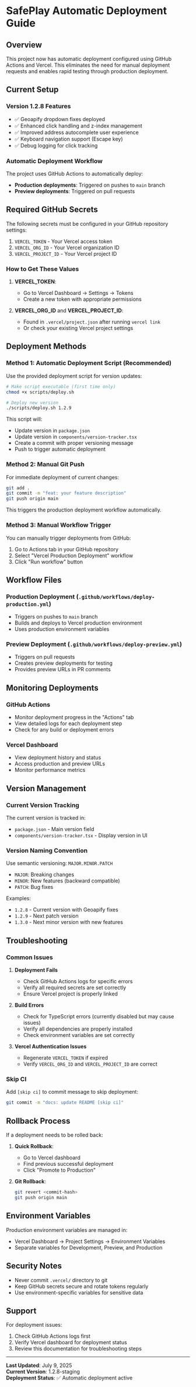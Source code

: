 
# SafePlay Automatic Deployment Guide

## Overview

This project now has automatic deployment configured using GitHub Actions and Vercel. This eliminates the need for manual deployment requests and enables rapid testing through production deployment.

## Current Setup

### Version 1.2.8 Features
- ✅ Geoapify dropdown fixes deployed
- ✅ Enhanced click handling and z-index management
- ✅ Improved address autocomplete user experience
- ✅ Keyboard navigation support (Escape key)
- ✅ Debug logging for click tracking

### Automatic Deployment Workflow

The project uses GitHub Actions to automatically deploy:
- **Production deployments**: Triggered on pushes to `main` branch
- **Preview deployments**: Triggered on pull requests

## Required GitHub Secrets

The following secrets must be configured in your GitHub repository settings:

1. `VERCEL_TOKEN` - Your Vercel access token
2. `VERCEL_ORG_ID` - Your Vercel organization ID  
3. `VERCEL_PROJECT_ID` - Your Vercel project ID

### How to Get These Values

1. **VERCEL_TOKEN**: 
   - Go to Vercel Dashboard → Settings → Tokens
   - Create a new token with appropriate permissions

2. **VERCEL_ORG_ID** and **VERCEL_PROJECT_ID**:
   - Found in `.vercel/project.json` after running `vercel link`
   - Or check your existing Vercel project settings

## Deployment Methods

### Method 1: Automatic Deployment Script (Recommended)

Use the provided deployment script for version updates:

```bash
# Make script executable (first time only)
chmod +x scripts/deploy.sh

# Deploy new version
./scripts/deploy.sh 1.2.9
```

This script will:
- Update version in `package.json`
- Update version in `components/version-tracker.tsx`
- Create a commit with proper versioning message
- Push to trigger automatic deployment

### Method 2: Manual Git Push

For immediate deployment of current changes:

```bash
git add .
git commit -m "feat: your feature description"
git push origin main
```

This triggers the production deployment workflow automatically.

### Method 3: Manual Workflow Trigger

You can manually trigger deployments from GitHub:
1. Go to Actions tab in your GitHub repository
2. Select "Vercel Production Deployment" workflow
3. Click "Run workflow" button

## Workflow Files

### Production Deployment (`.github/workflows/deploy-production.yml`)
- Triggers on pushes to `main` branch
- Builds and deploys to Vercel production environment
- Uses production environment variables

### Preview Deployment (`.github/workflows/deploy-preview.yml`)
- Triggers on pull requests
- Creates preview deployments for testing
- Provides preview URLs in PR comments

## Monitoring Deployments

### GitHub Actions
- Monitor deployment progress in the "Actions" tab
- View detailed logs for each deployment step
- Check for any build or deployment errors

### Vercel Dashboard
- View deployment history and status
- Access production and preview URLs
- Monitor performance metrics

## Version Management

### Current Version Tracking
The current version is tracked in:
- `package.json` - Main version field
- `components/version-tracker.tsx` - Display version in UI

### Version Naming Convention
Use semantic versioning: `MAJOR.MINOR.PATCH`
- `MAJOR`: Breaking changes
- `MINOR`: New features (backward compatible)
- `PATCH`: Bug fixes

Examples:
- `1.2.8` - Current version with Geoapify fixes
- `1.2.9` - Next patch version
- `1.3.0` - Next minor version with new features

## Troubleshooting

### Common Issues

1. **Deployment Fails**
   - Check GitHub Actions logs for specific errors
   - Verify all required secrets are set correctly
   - Ensure Vercel project is properly linked

2. **Build Errors**
   - Check for TypeScript errors (currently disabled but may cause issues)
   - Verify all dependencies are properly installed
   - Check environment variables are set correctly

3. **Vercel Authentication Issues**
   - Regenerate `VERCEL_TOKEN` if expired
   - Verify `VERCEL_ORG_ID` and `VERCEL_PROJECT_ID` are correct

### Skip CI
Add `[skip ci]` to commit message to skip deployment:
```bash
git commit -m "docs: update README [skip ci]"
```

## Rollback Process

If a deployment needs to be rolled back:

1. **Quick Rollback**: 
   - Go to Vercel dashboard
   - Find previous successful deployment
   - Click "Promote to Production"

2. **Git Rollback**:
   ```bash
   git revert <commit-hash>
   git push origin main
   ```

## Environment Variables

Production environment variables are managed in:
- Vercel Dashboard → Project Settings → Environment Variables
- Separate variables for Development, Preview, and Production

## Security Notes

- Never commit `.vercel/` directory to git
- Keep GitHub secrets secure and rotate tokens regularly
- Use environment-specific variables for sensitive data

## Support

For deployment issues:
1. Check GitHub Actions logs first
2. Verify Vercel dashboard for deployment status
3. Review this documentation for troubleshooting steps

---

**Last Updated**: July 9, 2025  
**Current Version**: 1.2.8-staging  
**Deployment Status**: ✅ Automatic deployment active
